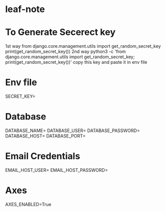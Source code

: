 # leaf-note
# To Generate Secerect key
1st way
from django.core.management.utils import get_random_secret_key
print(get_random_secret_key())
2nd way
python3 -c 'from django.core.management.utils import get_random_secret_key; print(get_random_secret_key())'
copy this key and paste it in env file
# Env file
SECRET_KEY=


# Database
  DATABASE_NAME=
  DATABASE_USER=
  DATABASE_PASSWORD=
  DATABASE_HOST=
  DATABASE_PORT=




# Email Credentials
EMAIL_HOST_USER=
EMAIL_HOST_PASSWORD=

# Axes
AXES_ENABLED=True
